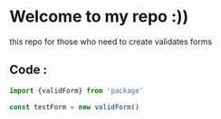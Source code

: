 # Welcome to my repo :))
<p>this repo for those who need to create validates forms </p>

## Code :
```javascript
import {validForm} from 'package'

const testForm = new validForm()
```